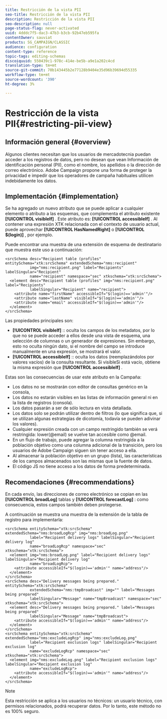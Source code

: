 ```yaml
---
title: Restricción de la vista PII
seo-title: Restricción de la vista PII
description: Restricción de la vista PII
seo-description: null
page-status-flag: never-activated
uuid: 4dddc7f5-dac3-47b3-b3cb-92b47eb595fa
contentOwner: sauviat
products: SG_CAMPAIGN/CLASSIC
audience: configuration
content-type: reference
topic-tags: editing-schemas
discoiquuid: 550439c1-978c-414e-be5b-a9e1a202c4cd
translation-type: tm+mt
source-git-commit: 70b143445b2e77128b9404e35d96b39694d55335
workflow-type: tm+mt
source-wordcount: '390'
ht-degree: 3%

---
```



# Restricción de la vista PII{#restricting-pii-view}

## Información general {#overview}

Algunos clientes necesitan que los usuarios de mercadotecnia puedan acceder a los registros de datos, pero no desean que vean Información de identificación personal (PII), como el nombre, los apellidos o la dirección de correo electrónico. Adobe Campaign propone una forma de proteger la privacidad e impedir que los operadores de campaña habituales utilicen indebidamente los datos.

## Implementación {#implementation}

Se ha agregado un nuevo atributo que se puede aplicar a cualquier elemento o atributo a las esquemas, que complementa el atributo existente **[!UICONTROL visibleIf]** . Este atributo es: **[!UICONTROL accessibleIf]** . Al contener una expresión XTK relacionada con el contexto de usuario actual, puede aprovechar **[!UICONTROL HasNamedRight]** o **[!UICONTROL $(login)]** , por ejemplo.

Puede encontrar una muestra de una extensión de esquema de destinatario que muestra este uso a continuación:

```
<srcSchema desc="Recipient table (profiles" entitySchema="xtk:srcSchema" extendedSchema="nms:recipient"
           img="nms:recipient.png" label="Recipients" labelSingular="Recipient"
           name="recipient" namespace="sec" xtkschema="xtk:srcSchema">
  <element desc="Recipient table (profiles" img="nms:recipient.png" label="Recipients"
           labelSingular="Recipient" name="recipient">
    <attribute name="firstName" accessibleIf="$(login)=='admin'"/>
    <attribute name="lastName" visibleIf="$(login)=='admin'"/>
    <attribute name="email" accessibleIf="$(login)=='admin'"/>
  </element>
</srcSchema>
```

Las propiedades principales son:

* **[!UICONTROL visibleIf]** :: oculta los campos de los metadatos, por lo que no se puede acceder a ellos desde una vista de esquema, una selección de columnas o un generador de expresiones. Sin embargo, esto no oculta ningún dato, si el nombre del campo se introduce manualmente en una expresión, se mostrará el valor.
* **[!UICONTROL accessibleIf]** :: oculta los datos (reemplazándolos por valores vacíos) de la consulta resultante. Si visibleSi está vacío, obtiene la misma expresión que **[!UICONTROL accessibleIf]** .

Estas son las consecuencias de usar este atributo en la Campaña:

* Los datos no se mostrarán con editor de consultas genérico en la consola,
* Los datos no estarán visibles en las listas de información general ni en la lista de registros (consola).
* Los datos pasarán a ser de sólo lectura en vista detallada.
* Los datos solo se podrán utilizar dentro de filtros (lo que significa que, si se utilizan algunas estrategias de dicotomía, todavía se pueden adivinar los valores).
* Cualquier expresión creada con un campo restringido también se verá restringida: lower(@email) se vuelve tan accesible como @email.
* En un flujo de trabajo, puede agregar la columna restringida a la población objetivo como una columna adicional de la transición, pero los usuarios de Adobe Campaign siguen sin tener acceso a ella.
* Al almacenar la población objetivo en un grupo (lista), las características de los campos almacenados son las mismas que la fuente de datos.
* El código JS no tiene acceso a los datos de forma predeterminada.

## Recomendaciones {#recommendations}

En cada envío, las direcciones de correo electrónico se copian en las **[!UICONTROL broadLog]** tablas y **[!UICONTROL forecastLog]** : como consecuencia, estos campos también deben protegerse.

A continuación se muestra una muestra de la extensión de la tabla de registro para implementarla:

```
<srcSchema entitySchema="xtk:srcSchema" extendedSchema="nms:broadLogRcp" img="nms:broadLog.png"
           label="Recipient delivery logs" labelSingular="Recipient delivery log"
           name="broadLogRcp" namespace="sec" xtkschema="xtk:srcSchema">
  <element img="nms:broadLog.png" label="Recipient delivery logs" labelSingular="Recipient delivery log"
           name="broadLogRcp">
    <attribute accessibleIf="$(login)=='admin'" name="address"/>
  </element>
</srcSchema>
<srcSchema desc="Delivery messages being prepared." entitySchema="xtk:srcSchema"
           extendedSchema="nms:tmpBroadcast" img="" label="Messages being prepared"
           labelSingular="Message" name="tmpBroadcast" namespace="sec" xtkschema="xtk:srcSchema">
  <element desc="Delivery messages being prepared." label="Messages being prepared"
           labelSingular="Message" name="tmpBroadcast">
    <attribute accessibleIf="$(login)=='admin'" name="address"/>
  </element>
</srcSchema>
<srcSchema entitySchema="xtk:srcSchema" extendedSchema="nms:excludeLogRcp" img="nms:excludeLog.png"
           label="Recipient exclusion logs" labelSingular="Recipient exclusion log"
           name="excludeLogRcp" namespace="sec" xtkschema="xtk:srcSchema">
  <element img="nms:excludeLog.png" label="Recipient exclusion logs" labelSingular="Recipient exclusion log"
           name="excludeLogRcp">
    <attribute accessibleIf="$(login)=='admin'" name="address"/>
  </element>
</srcSchema>
```

>[!NOTE]
>
>Esta restricción se aplica a los usuarios no técnicos: un usuario técnico, con permisos relacionados, podrá recuperar datos. Por lo tanto, este método no es 100% seguro.

